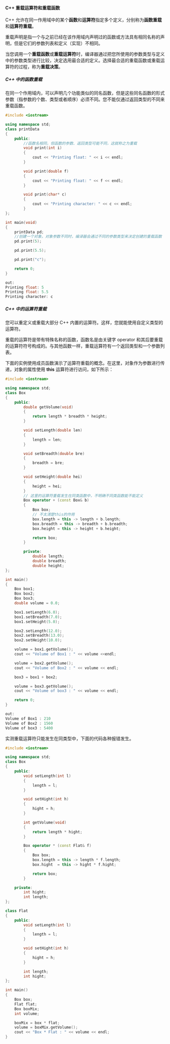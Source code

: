 #### C++ 重载运算符和重载函数

C++ 允许在同一作用域中的某个**函数**和**运算符**指定多个定义，分别称为**函数重载**和**运算符重载**。

重载声明是指一个与之前已经在该作用域内声明过的函数或方法具有相同名称的声明，但是它们的参数列表和定义（实现）不相同。

当您调用一个**重载函数**或**重载运算符**时，编译器通过把您所使用的参数类型与定义中的参数类型进行比较，决定选用最合适的定义。选择最合适的重载函数或重载运算符的过程，称为**重载决策**。

##### C++ 中的函数重载

在同一个作用域内，可以声明几个功能类似的同名函数，但是这些同名函数的形式参数（指参数的个数、类型或者顺序）必须不同。您不能仅通过返回类型的不同来重载函数。

```c++
#include <iostream>

using namespace std;
class printData
{
    public:
    	//函数名相同，但函数的参数、返回类型可能不同，这就称之为重载
        void print(int i)
        {
            cout << "Printing float: " << i << endl;
        }

        void print(double f)
        {
            cout << "Printing float: " << f << endl;
        }

        void print(char* c)
        {
            cout << "Printing character: " << c << endl;
        }
};

int main(void)
{
    printData pd;
	//创建一个对象，对象参数不同时，编译器会通过不同的参数类型来决定创建的重载函数
    pd.print(5);

    pd.print(5.5);

    pd.print("c");

    return 0;
}

out:
Printing float: 5
Printing float: 5.5
Printing character: c
```

##### C++ 中的运算符重载

您可以重定义或重载大部分 C++ 内置的运算符。这样，您就能使用自定义类型的运算符。

重载的运算符是带有特殊名称的函数，函数名是由关键字 operator 和其后要重载的运算符符号构成的。与其他函数一样，重载运算符有一个返回类型和一个参数列表。

下面的实例使用成员函数演示了运算符重载的概念。在这里，对象作为参数进行传递，对象的属性使用 **this** 运算符进行访问，如下所示：

```C++
#include <iostream>

using namespace std;
class Box
{
    public:
        double getVolume(void)
        {
            return length * breadth * height;
        }

        void setLength(double len)
        {
            length = len;
        }

        void setBreadth(double bre)
        {
            breadth = bre;
        }

        void setHeight(double hei)
        {
            height = hei;
        }
		// 这里的运算符重载发生在同类函数中，不明确不同类函数能不能定义
        Box operator + (const Box& b)
        {
            Box box;
            // 不太清楚this的作用
            box.length = this -> length + b.length;
            box.breadth = this -> breadth + b.breadth;
            box.height = this -> height + b.height;

            return box;
        }

        private:
            double length;
            double breadth;
            double height;
};

int main()
{
    Box box1;
    Box box2;
    Box box3;
    double volume = 0.0;

    box1.setLength(6.0);
    box1.setBreadth(7.0);
    box1.setHeight(5.0);

    box2.setLength(12.0);
    box2.setBreadth(13.0);
    box2.setHeight(10.0);

    volume = box1.getVolume();
    cout << "Volume of Box1 : " << volume <<endl;

    volume = box2.getVolume();
    cout << "Volume of Box2 : " << volume << endl;

    box3 = box1 + box2;

    volume = box3.getVolume();
    cout << "Volume of box3 : " << volume << endl;

    return 0;
}

out:
Volume of Box1 : 210
Volume of Box2 : 1560
Volume of box3 : 5400
```

实测重载运算符只能发生在同类型中，下面的代码各种报错发生。

```C++
#include <iostream>

using namespace std;
class Box
{
    public:
        void setLength(int l)
        {
            length = l;
        }

        void setHight(int h)
        {
            hight = h;
        }

        int getVolume(void)
        {
            return length * hight;
        }

        Box operator * (const Flat& f)
        {
            Box box;
            box.length = this -> length * f.length;
            box.hight  = this -> hight * f.hight;

            return box;
        }

    private:
        int hight;
        int length;
};

class Flat
{
    public:
        void setLength(int l)
        {
            length = l;
        }

        void setHight(int h)
        {
            hight = h;
        }

        int length;
        int hight;
};

int main()
{
    Box box;
    Flat flat;
    Box boxMix;
    int volume;

    boxMix = box * flat;
    volume = boxMix.getVolume();
    cout << "Box * Flat : " << volume << endl;
}
```

